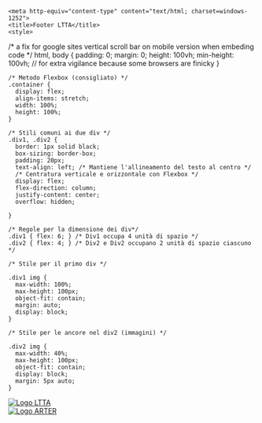 <!DOCTYPE html>
<html>
  <head>

    <meta http-equiv="content-type" content="text/html; charset=windows-1252">
    <title>Footer LTTA</title>
    <style>
 /* a fix for google sites vertical scroll bar on mobile version when embeding code */
 html,
body {
   padding: 0;
   margin: 0;
   height: 100vh;
   min-height: 100vh;  // for extra vigilance because some browsers are finicky
}

    /* Metodo Flexbox (consigliato) */
    .container {
      display: flex;
      align-items: stretch;
      width: 100%;
      height: 100%;
    }

    /* Stili comuni ai due div */
    .div1, .div2 {
      border: 1px solid black;
      box-sizing: border-box;
      padding: 20px;
      text-align: left; /* Mantiene l'allineamento del testo al centro */
      /* Centratura verticale e orizzontale con Flexbox */
      display: flex;
      flex-direction: column;
      justify-content: center;
      overflow: hidden;

    }

    /* Regole per la dimensione dei div*/
    .div1 { flex: 6; } /* Div1 occupa 4 unità di spazio */
    .div2 { flex: 4; } /* Div2 e Div2 occupano 2 unità di spazio ciascuno */

    /* Stile per il primo div */

    .div1 img {
      max-width: 100%;
      max-height: 100px;
      object-fit: contain;
      margin: auto;
      display: block;
    }
    
    /* Stile per le ancore nel div2 (immagini) */

    .div2 img {
      max-width: 40%;
      max-height: 100px;
      object-fit: contain;
      display: block;
      margin: 5px auto;
    }
  </style>
  </head>
  <body>
    <div class="container">
      <div class="div1"> <a class="a-left" href="https://www.google.it">
          <img
src="https://raw.githubusercontent.com/fabiocasciano/logos/refs/heads/main/loghi%20coesione%20larghi_DA%20USARE.svg"
            alt="Logo LTTA"> </a> </div>
      <div class="div2"> <a class="a-right"
          href="https://www.art-er.it/" target="_blank"> <img
src="https://raw.githubusercontent.com/fabiocasciano/logos/refs/heads/main/logo%20art-er_oriz%20IT.svg"
            alt="Logo ARTER"> </a> </div>
    </div>
  </body>
</html>
